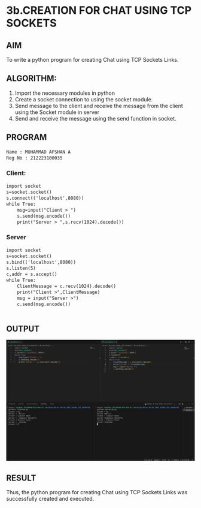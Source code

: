 # 3b.CREATION FOR CHAT USING TCP SOCKETS
## AIM
To write a python program for creating Chat using TCP Sockets Links.
## ALGORITHM:
1. Import the necessary modules in python
2. Create a socket connection to using the socket module.
3. Send message to the client and receive the message from the client using the Socket module in
server
4. Send and receive the message using the send function in socket.
## PROGRAM
```
Name : MUHAMMAD AFSHAN A
Reg No : 212223100035
```
### Client:
```
import socket
s=socket.socket()
s.connect(('localhost',8080))
while True:
    msg=input("Client > ")
    s.send(msg.encode())
    print("Server > ",s.recv(1024).decode())

```
### Server
```
import socket
s=socket.socket()
s.bind(('localhost',8080))
s.listen(5)
c,addr = s.accept()
while True:
    ClientMessage = c.recv(1024).decode()
    print("Client >",ClientMessage)
    msg = input("Server >")
    c.send(msg.encode())
    
```
## OUTPUT

![ex-3b](Ex-3b.png)


## RESULT
Thus, the python program for creating Chat using TCP Sockets Links was successfully created and executed.

